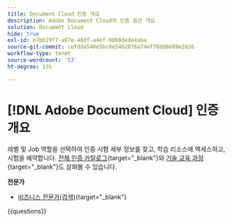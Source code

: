```yaml
---
title: Document Cloud 인증 개요
description: Adobe Document Cloud의 인증 옵션 개요
solution: Document Cloud
hide: true
exl-id: e7bb19f7-a87e-46df-a4ef-98b8dede4aba
source-git-commit: cefdda546e5bc8e5462876a74ef78dd6689e2026
workflow-type: tm+mt
source-wordcount: '53'
ht-degree: 15%

---
```


# [!DNL Adobe Document Cloud] 인증 개요

레벨 및 Job 역할을 선택하여 인증 시험 세부 정보를 찾고, 학습 리소스에 액세스하고, 시험을 예약합니다. [전체 인증 카탈로그](https://certification.adobe.com/certifications){target="_blank"}와 [기술 교육 과정](https://certification.adobe.com/courses/?/courses){target="_blank"}도 살펴볼 수 있습니다.

**전문가**

* [비즈니스 전문가(검색)](https://certification.adobe.com/certification/document-cloud-business-practitioner-professional){target="_blank"} <!--AD0-D106-->

{{questions}}
